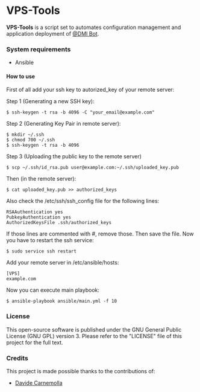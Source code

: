 # VPS-Tools
**VPS-Tools** is a script set to automates configuration management and application deployment of [@DMI Bot](https://github.com/UNICT-DMI/Telegram-DMI-Bot).

### System requirements
- Ansible

#### How to use
First of all add your ssh key to autorized_key of your remote server:

Step 1 (Generating a new SSH key):
```
$ ssh-keygen -t rsa -b 4096 -C "your_email@example.com"
```
Step 2 (Generating Key Pair in remote server):
```
$ mkdir ~/.ssh
$ chmod 700 ~/.ssh
$ ssh-keygen -t rsa -b 4096
```
Step 3 (Uploading the public key to the remote server)
```
$ scp ~/.ssh/id_rsa.pub user@example.com:~/.ssh/uploaded_key.pub
```
Then (in the remote server):
```
$ cat uploaded_key.pub >> authorized_keys
```
Also check the /etc/ssh/ssh_config file for the following lines:
```
RSAAuthentication yes
PubkeyAuthentication yes
AuthorizedKeysFile .ssh/authorized_keys
```
If those lines are commented with #, remove those. Then save the file. Now you have to restart the ssh service:
```
$ sudo service ssh restart
```

Add your remote server in /etc/ansible/hosts:
```
[VPS]
example.com
```

Now you can execute main playbook:
```
$ ansible-playbook ansible/main.yml -f 10
```

### License
This open-source software is published under the GNU General Public License (GNU GPL) version 3. Please refer to the "LICENSE" file of this project for the full text.

### Credits
This project is made possible thanks to the contributions of:
- [Davide Carnemolla](https://github.com/daxcpp)

